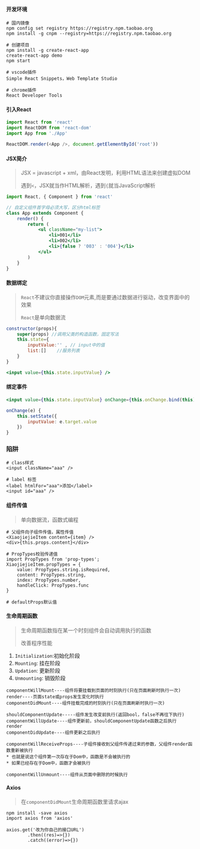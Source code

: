 #### 开发环境

```
# 国内镜像
npm config set registry https://registry.npm.taobao.org
npm install -g cnpm --registry=https://registry.npm.taobao.org

# 创建项目
npm install -g create-react-app
create-react-app demo
npm start

# vscode插件
Simple React Snippets，Web Template Studio

# chrome插件
React Developer Tools
```

#### 引入React

```js
import React from 'react'
import ReactDOM from 'react-dom'
import App from './App'

ReactDOM.render(<App />, document.getElementById('root'))
```

#### JSX简介

> JSX = javascript + xml，由React发明，利用HTML语法来创建虚拟DOM
>
> 遇到`<`，JSX就当作HTML解析，遇到`{`就当JavaScript解析

```jsx
import React, { Component } from 'react'

// 自定义组件首字母必须大写，区分html标签
class App extends Component {
    render() {
        return (
            <ul className="my-list">
                <li>001</li>
                <li>002</li>
                <li>{false ? '003' : '004'}</li>
            </ul>
        )
    }
}
```

#### 数据绑定

> `React`不建议你直接操作`DOM`元素,而是要通过数据进行驱动，改变界面中的效果
>
> `React`是单向数据流

```jsx
constructor(props){
    super(props) //调用父类的构造函数，固定写法
    this.state={
        inputValue:'' , // input中的值
        list:[]    //服务列表
    }
}

<input value={this.state.inputValue} /> 
```

#### 绑定事件

```jsx
<input value={this.state.inputValue} onChange={this.onChange.bind(this)} />

onChange(e) {
	this.setState({
        inputValue: e.target.value
    })
}
```

### 陷阱

```
# class样式
<input className="aaa" />

# label 标签
<label htmlFor="aaa">添加</label>
<input id="aaa" />
```

#### 组件传值

> 单向数据流，函数式编程

```
# 父组件向子组件传值，属性传值
<XiaojiejieItem content={item} />
<div>{this.props.content}</div>

# PropTypes校验传递值
import PropTypes from 'prop-types';
XiaojiejieItem.propTypes = {
	value: PropTypes.string.isRequired,
    content: PropTypes.string,
    index: PropTypes.number,
    handleClick: PropTypes.func
}

# defaultProps默认值
```

#### 生命周期函数

> 生命周期函数指在某一个时刻组件会自动调用执行的函数
>
> 改善程序性能

1. `Initialization`:初始化阶段
2. `Mounting`: 挂在阶段
3. `Updation`: 更新阶段
4. `Unmounting`: 销毁阶段

```
componentWillMount----组件将要挂载到页面的时刻执行(只在页面刷新时执行一次)
render----页面state或props发生变化时执行
componentDidMount----组件挂载完成的时刻执行(只在页面刷新时执行一次)

shouldComponentUpdate-----组件发生改变前执行(返回bool，false不再往下执行)
componentWillUpdate----组件更新前，shouldComponentUpdate函数之后执行
render
componentDidUpdate----组件更新之后执行

componentWillReceiveProps----子组件接收到父组件传递过来的参数，父组件render函数重新被执行
* 也就是说这个组件第一次存在于Dom中，函数是不会被执行的
* 如果已经存在于Dom中，函数才会被执行

componentWillUnmount----组件从页面中删除的时候执行
```

#### Axios

> 在`componentDidMount`生命周期函数里请求ajax

```
npm install -save axios
import axios from 'axios'

axios.get('改为你自己的接口URL')
        .then((res)=>{})
        .catch((error)=>{})
```

